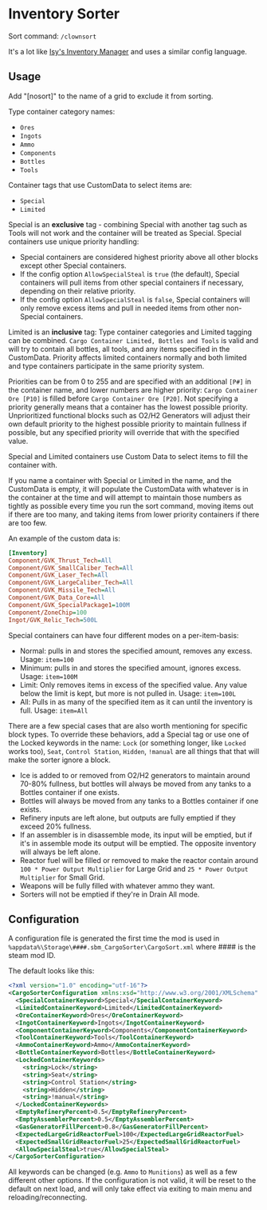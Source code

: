 # Inventory Sorter

Sort command: `/clownsort`

It's a lot like [Isy's Inventory Manager](https://steamcommunity.com/sharedfiles/filedetails/?id=1226261795) and uses a similar config language.

## Usage

Add "[nosort]" to the name of a grid to exclude it from sorting.

Type container category names:

* `Ores`
* `Ingots`
* `Ammo`
* `Components`
* `Bottles`
* `Tools`

Container tags that use CustomData to select items are:

* `Special`
* `Limited`

Special is an **exclusive** tag - combining Special with another tag such as Tools will not work and the container will be treated as Special. Special containers use unique priority handling:
* Special containers are considered highest priority above all other blocks except other Special containers.
* If the config option `AllowSpecialSteal` is `true` (the default), Special containers will pull items from other special containers if necessary, depending on their relative priority.
* If the config option `AllowSpecialSteal` is `false`, Special containers will only remove excess items and pull in needed items from other non-Special containers.

Limited is an **inclusive** tag: Type container categories and Limited tagging can be combined. `Cargo Container Limited, Bottles and Tools` is valid and will try to contain all bottles, all tools, and any items specified in the CustomData. Priority affects limited containers normally and both limited and type containers participate in the same priority system.

Priorities can be from 0 to 255 and are specified with an additional `[P#]` in the container name, and lower numbers are higher priority: `Cargo Container Ore [P10]` is filled before `Cargo Container Ore [P20]`. Not specifying a priority generally means that a container has the lowest possible priority. Unprioritized functional blocks such as O2/H2 Generators will adjust their own default priority to the highest possible priority to maintain fullness if possible, but any specified priority will override that with the specified value.

Special and Limited containers use Custom Data to select items to fill the container with.

If you name a container with Special or Limited in the name, and the CustomData is empty, it will populate the CustomData with whatever is in the container at the time and will attempt to maintain those numbers as tightly as possible every time you run the sort command, moving items out if there are too many, and taking items from lower priority containers if there are too few.

An example of the custom data is:
```ini
[Inventory]
Component/GVK_Thrust_Tech=All
Component/GVK_SmallCaliber_Tech=All
Component/GVK_Laser_Tech=All
Component/GVK_LargeCaliber_Tech=All
Component/GVK_Missile_Tech=All
Component/GVK_Data_Core=All
Component/GVK_SpecialPackage1=100M
Component/ZoneChip=100
Ingot/GVK_Relic_Tech=500L
```

Special containers can have four different modes on a per-item-basis:

* Normal: pulls in and stores the specified amount, removes any excess. Usage: `item=100`
* Minimum: pulls in and stores the specified amount, ignores excess. Usage: `item=100M`
* Limit: Only removes items in excess of the specified value. Any value below the limit is kept, but more is not pulled in. Usage: `item=100L`
* All: Pulls in as many of the specified item as it can until the inventory is full. Usage: `item=All`

There are a few special cases that are also worth mentioning for specific block types. To override these behaviors, add a Special tag or use one of the Locked keywords in the name: `Lock` (or something longer, like `Locked` works too), `Seat`, `Control Station`, `Hidden`, `!manual` are all things that that will make the sorter ignore a block.

* Ice is added to or removed from O2/H2 generators to maintain around 70-80% fullness, but bottles will always be moved from any tanks to a Bottles container if one exists.
* Bottles will always be moved from any tanks to a Bottles container if one exists.
* Refinery inputs are left alone, but outputs are fully emptied if they exceed 20% fullness.
* If an assembler is in disassemble mode, its input will be emptied, but if it's in assemble mode its output will be emptied. The opposite inventory will always be left alone.
* Reactor fuel will be filled or removed to make the reactor contain around `100 * Power Output Multiplier` for Large Grid and `25 * Power Output Multiplier` for Small Grid.
* Weapons will be fully filled with whatever ammo they want.
* Sorters will not be emptied if they're in Drain All mode.

## Configuration

A configuration file is generated the first time the mod is used in `%appdata%\Storage\####.sbm_CargoSorter\CargoSort.xml` where #### is the steam mod ID.

The default looks like this:
```xml
<?xml version="1.0" encoding="utf-16"?>
<CargoSorterConfiguration xmlns:xsd="http://www.w3.org/2001/XMLSchema" xmlns:xsi="http://www.w3.org/2001/XMLSchema-instance">
  <SpecialContainerKeyword>Special</SpecialContainerKeyword>
  <LimitedContainerKeyword>Limited</LimitedContainerKeyword>
  <OreContainerKeyword>Ores</OreContainerKeyword>
  <IngotContainerKeyword>Ingots</IngotContainerKeyword>
  <ComponentContainerKeyword>Components</ComponentContainerKeyword>
  <ToolContainerKeyword>Tools</ToolContainerKeyword>
  <AmmoContainerKeyword>Ammo</AmmoContainerKeyword>
  <BottleContainerKeyword>Bottles</BottleContainerKeyword>
  <LockedContainerKeywords>
    <string>Lock</string>
    <string>Seat</string>
    <string>Control Station</string>
    <string>Hidden</string>
    <string>!manual</string>
  </LockedContainerKeywords>
  <EmptyRefineryPercent>0.5</EmptyRefineryPercent>
  <EmptyAssemblerPercent>0.5</EmptyAssemblerPercent>
  <GasGeneratorFillPercent>0.8</GasGeneratorFillPercent>
  <ExpectedLargeGridReactorFuel>100</ExpectedLargeGridReactorFuel>
  <ExpectedSmallGridReactorFuel>25</ExpectedSmallGridReactorFuel>
  <AllowSpecialSteal>true</AllowSpecialSteal>
</CargoSorterConfiguration>
```

All keywords can be changed (e.g. `Ammo` to `Munitions`) as well as a few different other options. If the configuration is not valid, it will be reset to the default on next load, and will only take effect via exiting to main menu and reloading/reconnecting.